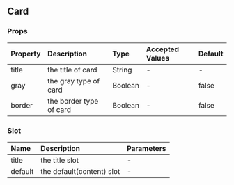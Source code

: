 ## Card

### Props
| Property | Description | Type | Accepted Values | Default |
|:--|:--|:--|:--|:--|
| title | the title of card | String | - | - |
| gray | the gray type of card | Boolean | - | false |
| border | the border type of card | Boolean | - | false |

### Slot
| Name | Description | Parameters |
|:--|:--|:--|
| title | the title slot | - |
| default | the default(content) slot | - |
